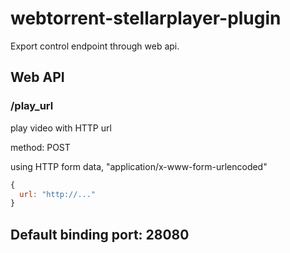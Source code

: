 # webtorrent-stellarplayer-plugin

Export control endpoint through web api.

## Web API

### /play_url

play video with HTTP url

method: POST

using HTTP form data, "application/x-www-form-urlencoded"

```JavaScript
{
  url: "http://..."
}
```

## Default binding port: 28080
